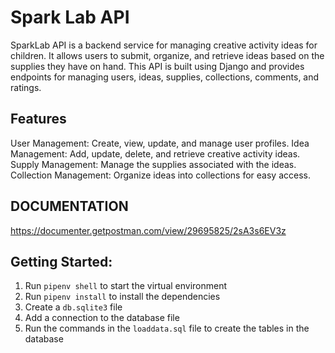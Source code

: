 # Spark Lab API

SparkLab API is a backend service for managing creative activity ideas for children. It allows users to submit, organize, and retrieve ideas based on the supplies they have on hand. This API is built using Django and provides endpoints for managing users, ideas, supplies, collections, comments, and ratings.

## Features
User Management: Create, view, update, and manage user profiles.
Idea Management: Add, update, delete, and retrieve creative activity ideas.
Supply Management: Manage the supplies associated with the ideas.
Collection Management: Organize ideas into collections for easy access.

## DOCUMENTATION
https://documenter.getpostman.com/view/29695825/2sA3s6EV3z

## Getting Started:
1. Run `pipenv shell` to start the virtual environment
1. Run `pipenv install` to install the dependencies
1. Create a `db.sqlite3` file
1. Add a connection to the database file
1. Run the commands in the `loaddata.sql` file to create the tables in the database
<!-- TODO: As more of the project is filled in add the other steps to get this project running -->


